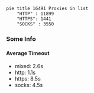 
```mermaid
pie title 16491 Proxies in list
    "HTTP" : 11899
    "HTTPS": 1441
    "SOCKS" : 3550
```

### Some Info
#### Average Timeout

- mixed: 2.6s
- http: 1.1s
- https: 8.5s
- socks: 4.5s